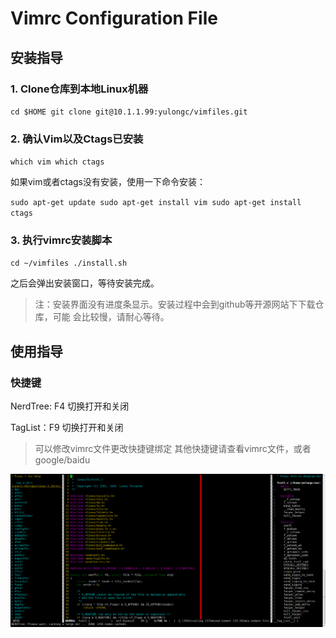 # Vimrc Configuration File

## 安装指导

### 1. Clone仓库到本地Linux机器

`
cd $HOME
git clone git@10.1.1.99:yulongc/vimfiles.git
`

### 2. 确认Vim以及Ctags已安装

`
which vim
which ctags
`

如果vim或者ctags没有安装，使用一下命令安装：

`
sudo apt-get update
sudo apt-get install vim
sudo apt-get install ctags
`

### 3. 执行vimrc安装脚本

`
cd ~/vimfiles
./install.sh
`

之后会弹出安装窗口，等待安装完成。

> 注：安装界面没有进度条显示。安装过程中会到github等开源网站下下载仓库，可能
会比较慢，请耐心等待。


## 使用指导

### 快捷键

NerdTree: F4 切换打开和关闭

TagList：F9 切换打开和关闭

> 可以修改vimrc文件更改快捷键绑定
其他快捷键请查看vimrc文件，或者google/baidu

![](./pic/vim.png) 


